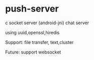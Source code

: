 # push-server
c socket server (android-jni)
chat server 

using uuid,openssl,hiredis

Support: 
file transfer, text,cluster

Future:
support websocket
